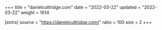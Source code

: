 +++
title = "danielcuttridge.com"
date = "2022-03-22"
updated = "2022-03-22"
weight = 1614

[extra]
source = "https://danielcuttridge.com/"
ratio = 100
size = 2
+++
